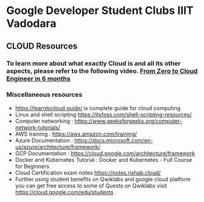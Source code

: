 # Google Developer Student Clubs IIIT Vadodara

## CLOUD Resources

### To learn more about what exactly Cloud is and all its other aspects, please refer to the following video. [From Zero to Cloud Engineer in 6 months](https://www.youtube.com/watch?v=vWerXJrNw2g)


### Miscellaneous resources

- https://learntocloud.guide/ is complete guide for cloud computing
- Linux and shell scripting https://itsfoss.com/shell-scripting-resources/ 
- Computer networking : https://www.geeksforgeeks.org/computer-network-tutorials/ 
- AWS training : https://aws.amazon.com/training/ 
- Azure Documentation : https://docs.microsoft.com/en-us/azure/architecture/framework/ 
- GCP Documentation : https://cloud.google.com/architecture/framework 
- Docker and Kubernetes Tutorial : Docker and Kubernetes - Full Course for Beginners
- Cloud Certification exam notes https://notes.rishab.cloud/ 
- Further using student benefits on Qwiklabs and google cloud platform you can get free access to some of Quests on Qwiklabs visit https://cloud.google.com/edu/students .

